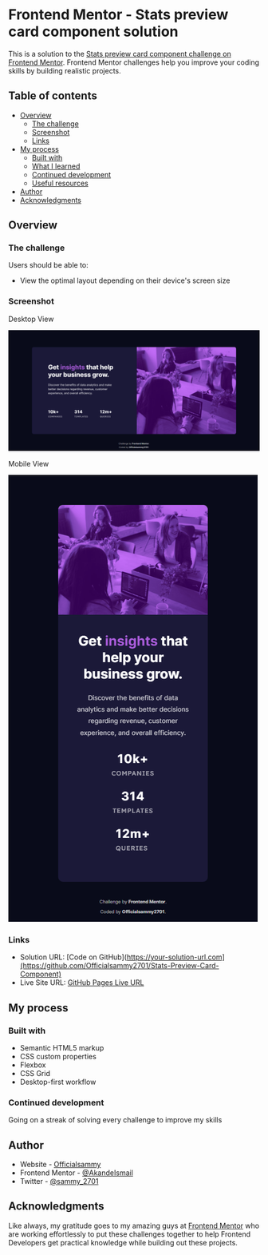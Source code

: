 # Frontend Mentor - Stats preview card component solution

This is a solution to the [Stats preview card component challenge on Frontend Mentor](https://www.frontendmentor.io/challenges/stats-preview-card-component-8JqbgoU62). Frontend Mentor challenges help you improve your coding skills by building realistic projects. 

## Table of contents

- [Overview](#overview)
  - [The challenge](#the-challenge)
  - [Screenshot](#screenshot)
  - [Links](#links)
- [My process](#my-process)
  - [Built with](#built-with)
  - [What I learned](#what-i-learned)
  - [Continued development](#continued-development)
  - [Useful resources](#useful-resources)
- [Author](#author)
- [Acknowledgments](#acknowledgments)


## Overview

### The challenge

Users should be able to:

- View the optimal layout depending on their device's screen size

### Screenshot

Desktop View

![desktop view](./Screenshots/Desktop%20View.png)

Mobile View

![mobile view](./Screenshots/Mobile%20View.png)


### Links

- Solution URL: [Code on GitHub](https://your-solution-url.com](https://github.com/Officialsammy2701/Stats-Preview-Card-Component)
- Live Site URL: [GitHub Pages Live URL](https://officialsammy2701.github.io/Stats-Preview-Card-Component/)

## My process

### Built with

- Semantic HTML5 markup
- CSS custom properties
- Flexbox
- CSS Grid
- Desktop-first workflow

### Continued development

Going on a streak of solving every challenge to improve my skills

## Author

- Website - [Officialsammy](https://github.com/Officialsammy2701)
- Frontend Mentor - [@AkandeIsmail](https://www.frontendmentor.io/profile/AkandeIsmail)
- Twitter - [@sammy_2701](https://twitter.com/sammy_2701)

## Acknowledgments

Like always, my gratitude goes to my amazing guys at [Frontend Mentor](https://www.frontendmentor.io) who are working effortlessly to put these challenges together to help Frontend Developers get practical knowledge while building out these projects.
